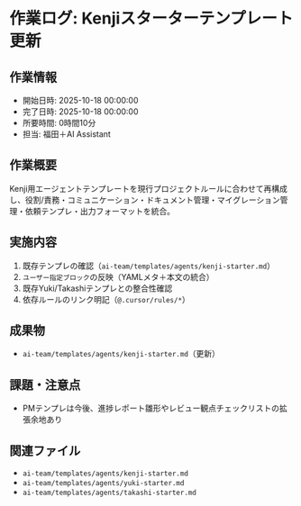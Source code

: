 # 作業ログ: Kenjiスターターテンプレート更新

## 作業情報
- 開始日時: 2025-10-18 00:00:00
- 完了日時: 2025-10-18 00:00:00
- 所要時間: 0時間10分
- 担当: 福田＋AI Assistant

## 作業概要
Kenji用エージェントテンプレートを現行プロジェクトルールに合わせて再構成し、役割/責務・コミュニケーション・ドキュメント管理・マイグレーション管理・依頼テンプレ・出力フォーマットを統合。

## 実施内容
1. 既存テンプレの確認（`ai-team/templates/agents/kenji-starter.md`）
2. `ユーザー指定ブロック`の反映（YAMLメタ＋本文の統合）
3. 既存Yuki/Takashiテンプレとの整合性確認
4. 依存ルールのリンク明記（`@.cursor/rules/*`）

## 成果物
- `ai-team/templates/agents/kenji-starter.md`（更新）

## 課題・注意点
- PMテンプレは今後、進捗レポート雛形やレビュー観点チェックリストの拡張余地あり

## 関連ファイル
- `ai-team/templates/agents/kenji-starter.md`
- `ai-team/templates/agents/yuki-starter.md`
- `ai-team/templates/agents/takashi-starter.md`

